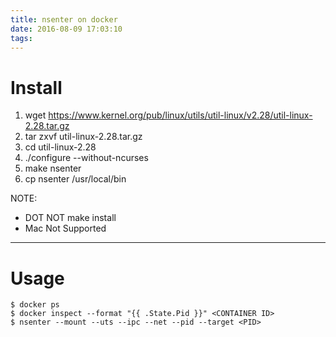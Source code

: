 ```yaml
---
title: nsenter on docker
date: 2016-08-09 17:03:10
tags:
---
```


# Install

1. wget https://www.kernel.org/pub/linux/utils/util-linux/v2.28/util-linux-2.28.tar.gz
2. tar zxvf util-linux-2.28.tar.gz
3. cd util-linux-2.28
4. ./configure \-\-without-ncurses
5. make nsenter
6. cp nsenter /usr/local/bin

NOTE:
* DOT NOT make install
* Mac Not Supported

---

# Usage


```
$ docker ps
$ docker inspect --format "{{ .State.Pid }}" <CONTAINER ID>
$ nsenter --mount --uts --ipc --net --pid --target <PID>
```
